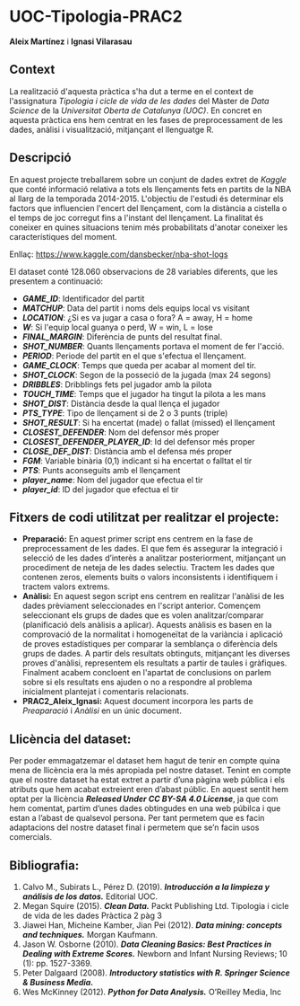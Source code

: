 # UOC-Tipologia-PRAC2

**Aleix Martínez** i **Ignasi Vilarasau**

## Context

La realització d'aquesta pràctica s'ha dut a terme en el context de l'assignatura _Tipologia i cicle de vida de les dades_ del Màster de _Data Science_ de la _Universitat Oberta de Catalunya (UOC)_.
En concret en aquesta pràctica ens hem centrat en les fases de preprocessament de les dades, anàlisi i visualització, mitjançant el llenguatge R. 

## Descripció

En aquest projecte treballarem sobre un conjunt de dades extret de _Kaggle_ que conté informació relativa a tots els llençaments fets en partits de la NBA al llarg de la temporada 2014-2015. L'objectiu de l'estudi és determinar els factors que influencien l'encert del llençament, com la distància a cistella o el temps de joc corregut fins a l'instant del llençament. La finalitat és coneixer en quines situacions tenim més probabilitats d'anotar coneixer les característiques del moment.

Enllaç: https://www.kaggle.com/dansbecker/nba-shot-logs

El dataset conté 128.060 observacions de 28 variables diferents, que les presentem a continuació:

  * **_GAME_ID_**: Identificador del partit
  * **_MATCHUP_**: Data del partit i noms dels equips local vs visitant
  * **_LOCATION_**: ¿Si es va jugar a casa o fora? A = away, H = home
  * **_W_**: Si l'equip local guanya o perd, W = win, L = lose
  * **_FINAL_MARGIN_**: Diferència de punts del resultat final.
  * **_SHOT_NUMBER_**: Quants llençaments portava el moment de fer l'acció.
  * **_PERIOD_**: Periode del partit en el que s'efectua el llençament.
  * **_GAME_CLOCK_**: Temps que queda per acabar al moment del tir.
  * **_SHOT_CLOCK_**: Segon de la posseció de la jugada (max 24 segons)
  * **_DRIBBLES_**: Dribblings fets pel jugador amb la pilota
  * **_TOUCH_TIME_**: Temps que el jugador ha tingut la pilota a les mans
  * **_SHOT_DIST_**: Distància desde la qual llença el jugador
  * **_PTS_TYPE_**: Tipo de llençament si de 2 o 3 punts (triple)
  * **_SHOT_RESULT_**: Si ha encertat (made) o fallat (missed) el llençament 
  * **_CLOSEST_DEFENDER_**: Nom del defensor més proper
  * **_CLOSEST_DEFENDER_PLAYER_ID_**: Id del defensor més proper
  * **_CLOSE_DEF_DIST_**: Distància amb el defensa més proper
  * **_FGM_**: Variable binària (0,1) indicant si ha encertat o falltat el tir
  * **_PTS_**: Punts aconseguits amb el llençament
  * **_player_name_**: Nom del jugador que efectua el tir
  * **_player_id_**: ID del jugador que efectua el tir

## Fitxers de codi utilitzat per realitzar el projecte:

* **Preparació:** En aquest primer script ens centrem en la fase de preprocessament de les dades. El que fem és assegurar la integració i selecció de les dades d’interès a analitzar posteriorment, mitjançant un procediment de neteja de les dades selectiu. Tractem les dades que contenen zeros, elements buits o valors inconsistents i identifiquem i tractem valors extrems.
* **Anàlisi:** En aquest segon script ens centrem en realitzar l'anàlisi de les dades prèviament seleccionades en l'script anterior. Començem seleccionant els grups de dades que es volen analitzar/comparar (planificació dels
anàlisis a aplicar). Aquests anàlisis es basen en la comprovació de la normalitat i homogeneïtat de la variància i aplicació de proves estadístiques per comparar la semblança o diferència dels grups de dades. A partir dels resultats obtinguts, mitjançant les diverses proves d'anàlisi, representem els resultats a partir de taules i gràfiques.
Finalment acabem concloent en l'apartat de conclusions on parlem sobre si els resultats ens ajuden o no a respondre al problema inicialment plantejat i comentaris relacionats.
* **PRAC2_Aleix_Ignasi:** Aquest document incorpora les parts de *Preaparació* i *Anàlisi* en un únic document.

## Llicència del dataset:

Per poder emmagatzemar el dataset hem hagut de tenir en compte quina mena de llicència era la més apropiada pel nostre dataset.
Tenint en compte que el nostre dataset ha estat extret a partir d’una pàgina web pública i els atributs que hem acabat extreient eren d’abast públic. En aquest sentit hem optat per la llicència **_Released Under CC BY-SA 4.0 License_**, ja que com hem comentat, partim d’unes dades obtingudes en una web púbilca i que estan a l’abast de qualsevol persona. Per tant permetem que es facin adaptacions del nostre dataset final i permetem que se’n facin usos comercials.

## Bibliografia:

1. Calvo M., Subirats L., Pérez D. (2019). **_Introducción a la limpieza y análisis de los datos._**
Editorial UOC.
2. Megan Squire (2015). **_Clean Data._** Packt Publishing Ltd.
Tipologia i cicle de vida de les dades Pràctica 2 pàg 3
3. Jiawei Han, Micheine Kamber, Jian Pei (2012). **_Data mining: concepts and techniques._**
Morgan Kaufmann.
4. Jason W. Osborne (2010). **_Data Cleaning Basics: Best Practices in Dealing with Extreme Scores._** Newborn and Infant Nursing Reviews; 10 (1): pp. 1527-3369.
5. Peter Dalgaard (2008). **_Introductory statistics with R. Springer Science & Business Media._**
6. Wes McKinney (2012). **_Python for Data Analysis._** O’Reilley Media, Inc
